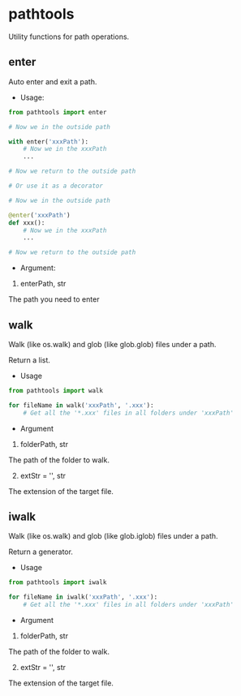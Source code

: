 # pathtools

Utility functions for path operations.

## enter

Auto enter and exit a path.

- Usage:

``` Python
from pathtools import enter

# Now we in the outside path

with enter('xxxPath'):
    # Now we in the xxxPath
    ...

# Now we return to the outside path

# Or use it as a decorator

# Now we in the outside path

@enter('xxxPath')
def xxx():
    # Now we in the xxxPath
    ...

# Now we return to the outside path
```

- Argument:

1. enterPath, str

The path you need to enter

## walk

Walk (like os.walk) and glob (like glob.glob) files under a path.

Return a list.

- Usage

``` Python
from pathtools import walk

for fileName in walk('xxxPath', '.xxx'):
    # Get all the '*.xxx' files in all folders under 'xxxPath'
```

- Argument

1. folderPath, str

The path of the folder to walk.

2. extStr = '', str

The extension of the target file.

## iwalk

Walk (like os.walk) and glob (like glob.iglob) files under a path.

Return a generator.

- Usage

``` Python
from pathtools import iwalk

for fileName in iwalk('xxxPath', '.xxx'):
    # Get all the '*.xxx' files in all folders under 'xxxPath'
```

- Argument

1. folderPath, str

The path of the folder to walk.

2. extStr = '', str

The extension of the target file.
